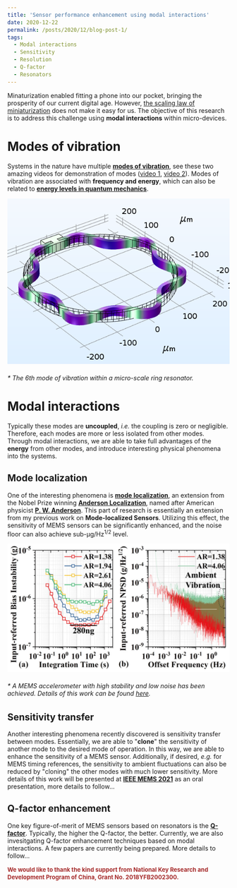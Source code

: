 ```yaml
---
title: 'Sensor performance enhancement using modal interactions'
date: 2020-12-22
permalink: /posts/2020/12/blog-post-1/
tags:
  - Modal interactions
  - Sensitivity
  - Resolution
  - Q-factor
  - Resonators
---
```


Minaturization enabled fitting a phone into our pocket, bringing the prosperity of our current digital age. However, [the scaling law of miniaturization](http://www-bsac.eecs.berkeley.edu/projects/ee245/Lectures/lecturepdfs/Lecture%206%20Scaling.pdf) does not make it easy for us. The objective of this research is to address this challenge using <b>modal interactions</b> within micro-devices.

Modes of vibration
======

Systems in the nature have multiple [<b>modes of vibration</b>](https://en.wikipedia.org/wiki/Normal_mode), see these two amazing videos for demonstration of modes ([video 1](https://www.youtube.com/watch?v=wvJAgrUBF4w&t=144s), [video 2](https://www.youtube.com/watch?v=cnH2ltfW48U)). Modes of vibration are associated with <b>frequency and energy</b>, which can also be related to [<b>energy levels in quantum mechanics</b>](https://en.wikipedia.org/wiki/Energy_level).

![3DoFDevice](/images/Mode6.png)<br>
###### * The 6th mode of vibration within a micro-scale ring resonator.

Modal interactions
======

Typically these modes are <b>uncoupled</b>, <i>i.e.</i> the coupling is zero or negligible. Therefore, each modes are more or less isolated from other modes. Through modal interactions, we are able to take full advantages of the <b>energy</b> from other modes, and introduce interesting physical phenomena into the systems.

Mode localization
-----

One of the interesting phenomena is [<b>mode localization</b>](https://deepblue.lib.umich.edu/bitstream/handle/2027.42/27073/0000063.pdf;sequence=1), an extension from the Nobel Prize winning [<b>Anderson Localization</b>](https://en.wikipedia.org/wiki/Anderson_localization), named after American physicist [<b>P. W. Anderson</b>](https://en.wikipedia.org/wiki/Philip_W._Anderson). This part of research is essentially an extension from my previous work on <b>Mode-localized Sensors</b>. Utilizing this effect, the sensitivity of MEMS sensors can be significantly enhanced, and the noise floor can also achieve sub-μg/Hz<sup>1/2</sup> level.

![3DoFDevice](/images/EDL2020.png)<br>
###### * A MEMS accelerometer with high stability and low noise has been achieved. Details of this work can be found [here](https://www.researchgate.net/profile/Hemin_Zhang3/publication/344003674_A_High-Performance_Mode-Localized_Accelerometer_Employing_a_Quasi-Rigid_Coupler/links/5f5b3e024585154dbbc8938b/A-High-Performance-Mode-Localized-Accelerometer-Employing-a-Quasi-Rigid-Coupler.pdf).

Sensitivity transfer
-----

Another interesting phenomena recently discovered is sensitivity transfer between modes. Essentially, we are able to "<b>clone</b>" the sensitivity of another mode to the desired mode of operation. In this way, we are able to enhance the sensitivity of a MEMS sensor. Additionally, if desired, <i>e.g.</i> for MEMS timing references, the sensitivity to ambient fluctuations can also be reduced by "cloning" the other modes with much lower sensitivity. More details of this work will be presented at [<b>IEEE MEMS 2021</b>](https://www.mems21.org/program/MEMS2021_Program.pdf) as an oral presentation, more details to follow...

Q-factor enhancement
-----

One key figure-of-merit of MEMS sensors based on resonators is the [<b>Q-factor</b>](https://en.wikipedia.org/wiki/Q_factor). Typically, the higher the Q-factor, the better. Currently, we are also invesitgating Q-factor enhancement techniques based on modal interactions. A few papers are currently being prepared. More details to follow...

<font color="brown" size="2pt"><b>We would like to thank the kind support from National Key Research and Development Program of China, Grant No. 2018YFB2002300.</b></font>

